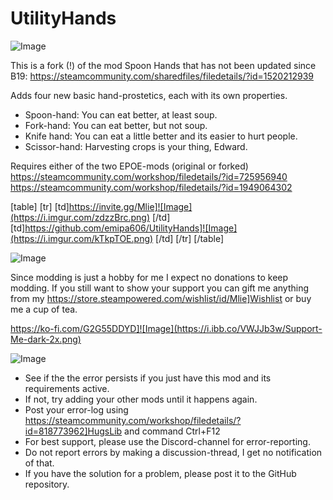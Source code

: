 # UtilityHands

![Image](https://i.imgur.com/WAEzk68.png)

  
This is a fork (!) of the mod Spoon Hands that has not been updated since B19:
https://steamcommunity.com/sharedfiles/filedetails/?id=1520212939
	
Adds four new basic hand-prostetics, each with its own properties.



- Spoon-hand: You can eat better, at least soup.
- Fork-hand: You can eat better, but not soup.
- Knife hand: You can eat a little better and its easier to hurt people.
- Scissor-hand: Harvesting crops is your thing, Edward.



Requires either of the two EPOE-mods (original or forked)
https://steamcommunity.com/workshop/filedetails/?id=725956940
https://steamcommunity.com/workshop/filedetails/?id=1949064302 

[table]
    [tr]
        [td]https://invite.gg/Mlie]![Image](https://i.imgur.com/zdzzBrc.png)
[/td]
        [td]https://github.com/emipa606/UtilityHands]![Image](https://i.imgur.com/kTkpTOE.png)
[/td]
    [/tr]
[/table]

![Image](https://i.imgur.com/pgjQLXV.png)

Since modding is just a hobby for me I expect no donations to keep modding. If you still want to show your support you can gift me anything from my https://store.steampowered.com/wishlist/id/Mlie]Wishlist or buy me a cup of tea.

https://ko-fi.com/G2G55DDYD]![Image](https://i.ibb.co/VWJJb3w/Support-Me-dark-2x.png)


![Image](https://i.imgur.com/Rs6T6cr.png)



-  See if the the error persists if you just have this mod and its requirements active.
-  If not, try adding your other mods until it happens again.
-  Post your error-log using https://steamcommunity.com/workshop/filedetails/?id=818773962]HugsLib and command Ctrl+F12
-  For best support, please use the Discord-channel for error-reporting.
-  Do not report errors by making a discussion-thread, I get no notification of that.
-  If you have the solution for a problem, please post it to the GitHub repository.


